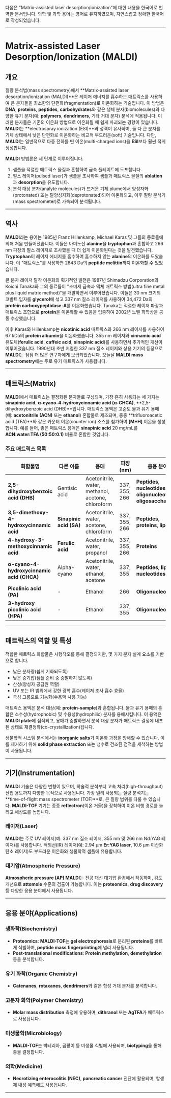 다음은 "Matrix-assisted laser desorption/ionization"에 대한 내용을 한국어로 번역한 문서입니다. 의학 및 과학 용어는 영어로 유지하였으며, 자연스럽고 정확한 한국어로 작성되었습니다.

---

# Matrix-assisted Laser Desorption/Ionization (MALDI)

## 개요

질량 분석법(mass spectrometry)에서 **Matrix-assisted laser desorption/ionization (MALDI)**은 레이저 에너지를 흡수하는 매트릭스를 사용하여 큰 분자들을 최소한의 단편화(fragmentation)로 이온화하는 기술입니다. 이 방법은 **DNA**, **proteins**, **peptides**, **carbohydrates**와 같은 생체 분자(biomolecules)와 다양한 유기 분자(예: **polymers**, **dendrimers**, 기타 거대 분자) 분석에 적용됩니다. 이러한 분자들은 기존의 이온화 방법으로 이온화될 때 쉽게 파괴되는 경향이 있습니다. **MALDI**는 **electrospray ionization (ESI)**와 성격이 유사하며, 둘 다 큰 분자를 기체 상태에서 낮은 단편화로 이온화하는 비교적 부드러운(soft) 기술입니다. 다만, **MALDI**는 일반적으로 다중 전하를 띤 이온(multi-charged ions)을 **ESI**보다 훨씬 적게 생성합니다.

**MALDI** 방법론은 세 단계로 이루어집니다.  
1. 샘플을 적절한 매트릭스 물질과 혼합하여 금속 플레이트에 도포합니다.  
2. 펄스 레이저(pulsed laser)가 샘플을 조사하여 샘플과 매트릭스 물질의 **ablation**과 **desorption**을 유도합니다.  
3. 분석 대상 분자(analyte molecules)가 뜨거운 기체 plume에서 양성자화(protonated) 또는 탈양성자화(deprotonated)되어 이온화되고, 이후 질량 분석기(mass spectrometer)로 가속되어 분석됩니다.

---

## 역사

**MALDI**라는 용어는 1985년 Franz Hillenkamp, Michael Karas 및 그들의 동료들에 의해 처음 만들어졌습니다. 이들은 아미노산 **alanine**을 **tryptophan**과 혼합하고 266 nm 파장의 펄스 레이저로 조사했을 때 더 쉽게 이온화된다는 것을 발견했습니다. **Tryptophan**이 레이저 에너지를 흡수하여 흡수하지 않는 **alanine**의 이온화를 도왔습니다. 이 "매트릭스"를 사용하면 2843 Da의 **peptide melittin**까지 이온화할 수 있었습니다.

큰 분자 레이저 탈착 이온화의 획기적인 발전은 1987년 Shimadzu Corporation의 Koichi Tanaka와 그의 동료들이 "초미세 금속과 액체 매트릭스 방법(ultra fine metal plus liquid matrix method)"을 개발하면서 이루어졌습니다. 이들은 30 nm 크기의 코발트 입자를 **glycerol**에 섞고 337 nm 질소 레이저를 사용하여 34,472 Da의 **protein carboxypeptidase-A**를 이온화했습니다. Tanaka는 적절한 레이저 파장과 매트릭스 조합으로 **protein**을 이온화할 수 있음을 입증하여 2002년 노벨 화학상을 공동 수상했습니다.

이후 Karas와 Hillenkamp는 **nicotinic acid** 매트릭스와 266 nm 레이저를 사용하여 67 kDa의 **protein albumin**을 이온화했습니다. 355 nm 레이저와 **cinnamic acid** 유도체(**ferulic acid**, **caffeic acid**, **sinapinic acid**)를 사용하면서 추가적인 개선이 이루어졌습니다. 1990년대 초반 저렴한 337 nm 질소 레이저와 상용 기기의 등장으로 **MALDI**는 점점 더 많은 연구자에게 보급되었습니다. 오늘날 **MALDI mass spectrometry**에는 주로 유기 매트릭스가 사용됩니다.

---

## 매트릭스(Matrix)

**MALDI**에서 매트릭스는 결정화된 분자들로 구성되며, 가장 흔히 사용되는 세 가지는 **sinapinic acid**, **α-cyano-4-hydroxycinnamic acid (α-CHCA)**, **2,5-dihydroxybenzoic acid (DHB)**입니다. 매트릭스 용액은 고순도 물과 유기 용매(예: **acetonitrile (ACN)** 또는 **ethanol**) 혼합물로 제조되며, 종종 **trifluoroacetic acid (TFA)**와 같은 카운터 이온(counter ion) 소스를 첨가하여 **[M+H]** 이온을 생성합니다. 예를 들어, 좋은 매트릭스 용액은 **sinapinic acid** 20 mg/mL를 **ACN:water:TFA (50:50:0.1)** 비율로 혼합한 것입니다.

### 주요 매트릭스 목록

| 화합물명                                      | 다른 이름              | 용매                          | 파장(nm)       | 응용 분야                          |
|---------------------------------------------|-----------------------|------------------------------|----------------|-----------------------------------|
| **2,5-dihydroxybenzoic acid (DHB)**         | Gentisic acid         | Acetonitrile, water, methanol, acetone, chloroform | 337, 355, 266 | **Peptides**, **nucleotides**, **oligonucleotides**, **oligosaccharides** |
| **3,5-dimethoxy-4-hydroxycinnamic acid**    | **Sinapinic acid (SA)** | Acetonitrile, water, acetone, chloroform | 337, 355, 266 | **Peptides**, **proteins**, **lipids** |
| **4-hydroxy-3-methoxycinnamic acid**        | **Ferulic acid**      | Acetonitrile, water, propanol | 337, 355, 266 | **Proteins**                     |
| **α-cyano-4-hydroxycinnamic acid (CHCA)**   | Alpha-cyano           | Acetonitrile, water, ethanol, acetone | 337, 355      | **Peptides**, **lipids**, **nucleotides** |
| **Picolinic acid (PA)**                     | -                     | Ethanol                      | 266            | **Oligonucleotides**             |
| **3-hydroxy picolinic acid (HPA)**          | -                     | Ethanol                      | 337, 355       | **Oligonucleotides**             |

---

## 매트릭스의 역할 및 특성

적합한 매트릭스 화합물은 시행착오를 통해 결정되지만, 몇 가지 분자 설계 요소를 기반으로 합니다.  
- 낮은 분자량(쉽게 기화되도록)  
- 낮은 증기압(샘플 준비 중 증발하지 않도록)  
- 산성(양성자 공급원 역할)  
- UV 또는 IR 범위에서 강한 광학 흡수(레이저 조사 흡수 효율)  
- 극성 그룹으로 기능화(수용액 사용 가능)  

매트릭스 용액은 분석 대상(예: **protein-sample**)과 혼합됩니다. 물과 유기 용매의 혼합은 소수성(hydrophobic) 및 수용성(hydrophilic) 분자를 용해시킵니다. 이 용액은 **MALDI plate**에 점적되고, 용매가 증발하면서 분석 대상 분자가 매트릭스 결정에 내포된 상태로 재결정화(co-crystallization)됩니다.

생물학적 시스템 분석에서는 **inorganic salts**가 이온화 과정을 방해할 수 있습니다. 이를 제거하기 위해 **solid phase extraction** 또는 냉수로 건조된 점적을 세척하는 방법이 사용됩니다.

---

## 기기(Instrumentation)

**MALDI** 기술은 다양한 변형이 있으며, 학술적 분석부터 고속 처리(high-throughput) 산업 용도까지 다양한 목적으로 사용됩니다. 가장 널리 사용되는 질량 분석기는 **time-of-flight mass spectrometer (TOF)**로, 큰 질량 범위를 다룰 수 있습니다. **MALDI-TOF** 기기는 종종 **reflectron**(이온 거울)을 장착하여 이온 비행 경로를 늘리고 해상도를 높입니다.

### 레이저(Laser)

**MALDI**는 주로 UV 레이저(예: 337 nm 질소 레이저, 355 nm 및 266 nm Nd:YAG 레이저)를 사용합니다. 적외선(IR) 레이저(예: 2.94 μm **Er:YAG laser**, 10.6 μm 이산화탄소 레이저)도 부드러운 이온화와 생물학적 샘플에 유용합니다.

### 대기압(Atmospheric Pressure)

**Atmospheric pressure (AP) MALDI**는 진공 대신 대기압 환경에서 작동하며, 감도 개선으로 **attomole** 수준의 검출이 가능합니다. 이는 **proteomics**, **drug discovery** 등 다양한 응용 분야에서 사용됩니다.

---

## 응용 분야(Applications)

### 생화학(Biochemistry)
- **Proteomics**: **MALDI-TOF**는 **gel electrophoresis**로 분리된 **proteins**를 빠르게 식별하며, **peptide mass fingerprinting**에 널리 사용됩니다.
- **Post-translational modifications**: **Protein methylation**, **demethylation** 등을 분석합니다.

### 유기 화학(Organic Chemistry)
- **Catenanes**, **rotaxanes**, **dendrimers**와 같은 합성 거대 분자를 분석합니다.

### 고분자 화학(Polymer Chemistry)
- **Molar mass distribution** 측정에 유용하며, **dithranol** 또는 **AgTFA**가 매트릭스로 사용됩니다.

### 미생물학(Microbiology)
- **MALDI-TOF**는 박테리아, 곰팡이 등 미생물 식별에 사용되며, **biotyping**을 통해 종을 결정합니다.

### 의학(Medicine)
- **Necrotizing enterocolitis (NEC)**, **pancreatic cancer** 진단에 활용되며, 항생제 내성 예측에도 사용됩니다.

---
